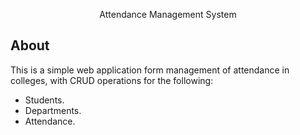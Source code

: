 <p align="center">Attendance Management System</p>

## About

This is a simple web application form management of attendance in colleges, with CRUD operations for the following:

- Students.
- Departments.
- Attendance.